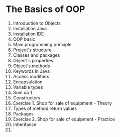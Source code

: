 ﻿# The Basics of OOP
1. Introduction to Objects
2. Installation Java
3. Installation IDE
4. OOP basic
5. Main programming principle
6. Project`s structure
7. Classes and packages
8. Object`s properties
9. Object`s methods
10. Keywords in Java
11. Access modifiers
12. Encapsulation
13. Variable types
14. Sum up 1
15. Constructors
16. Exercise 1. Shop for sale of equipment - Theory
17. Types of method return values
18. Packages
19. Exercise 2. Shop for sale of equipment - Practice
20. Inheritance
21. 